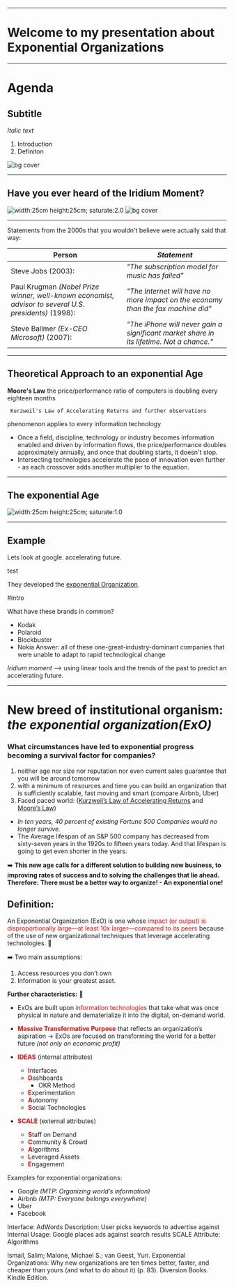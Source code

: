 
---
# Welcome to my presentation about Exponential Organizations
---
# Agenda
## Subtitle
*Italic text*
1. Introduction
2. Definiton

![bg cover](Background_16.9.jpg)

---
## Have you ever heard of the Iridium Moment? 
![width:25cm height:25cm; saturate:2.0](Iridium_Google_ExO-16.9.jpg)
![bg cover](Background_16.9.jpg)


---
Statements from the 2000s that you wouldn't believe were actually said that way:

 | Person| *Statement*|
 |--------------------------------------------------------------|-----------------| 
  | Steve Jobs (2003): | *"The subscription model for music has failed"*|
 | Paul Krugman *(Nobel Prize winner, well-known economist, advisor to several U.S. presidents)* (1998): | *"The Internet will have no more impact on the economy than the fax machine did"* | 
 |Steve Ballmer *(Ex-CEO Microsoft)* (2007):| *"The iPhone will never gain a significant market share in its lifetime. Not a chance."*|

 ---
## Theoretical Approach to an exponential Age

 **Moore's Law** the price/performance ratio of computers is doubling every eighteen months

     Kurzweil's Law of Accelerating Returns and further observations
phenomenon applies to every information technology </sub>
- Once a field, discipline, technology or industry becomes information enabled and driven by information flows, the price/performance doubles approximately annually, and once that doubling starts, it doesn't stop.
- Intersecting technologies accelerate the pace of innovation even further - as each crossover adds another multiplier to the equation. 
---
## The exponential Age 
![width:25cm height:25cm; saturate:1.0](New_Age.jpg)

---
## Example
Lets look at google.
accelerating future.
<!--fit--> test

They developed the [exponential Organization](https://www.entrepreneur.com/growing-a-business/what-is-an-exponential-organization/341439).

#intro

What have these brands in common? 
- Kodak
- Polaroid
- Blockbuster
- Nokia
Answer: all of these one-great-industry-dominant companies that were unable to adapt to rapid technological change 

*Iridium moment* --> using linear tools and the trends of the past to predict an accelerating future.
<!--fit-->
---

# New breed of institutional organism: *the exponential organization(ExO)*

### What circumstances have led to exponential progress becoming a survival factor for companies? 
1. neither age nor size nor reputation nor even current sales guarantee that you will be around tomorrow
2. with a minimum of resources and time you can build an organization that is sufficiently scalable, fast moving and smart (compare Airbnb, Uber)
3. Faced paced world: ([Kurzweil’s Law of Accelerating Returns](https://www.kurzweilai.net/the-law-of-accelerating-returns) and [Moore’s Law](https://www.synopsys.com/glossary/what-is-moores-law.html))
- *In ten years, 40 percent of existing Fortune 500 Companies would no longer survive.*
- The Average lifespan of an S&P 500 company has decreased from sixty-seven years in the 1920s to fifteen years today. And that lifespan is going to get even shorter in the years.

:arrow_right: **This new age calls for a different solution to building new business, to improving rates of success and to solving the challenges that lie ahead.
 Therefore: There must be a better way to organize! - An exponential one!**

## Definition:
An Exponential Organization (ExO) is one whose <span style="color:red">impact (or output) is disproportionally large—at least 10x larger—compared to its peers</span> because of the use of new organizational techniques that leverage accelerating technologies. :rocket:

 :arrow_right: Two main assumptions: 
 1. Access resources you don’t own
 2. Information is your greatest asset.

**Further characteristics:** :rocket:
- ExOs are built upon <span style="color:red">information technologies</span> that take what was once physical in nature and dematerialize it into the digital, on-demand world.

- <span style="color:red">**Massive Transformative Purpose**</span> that reflects an organization’s aspiration -> ExOs are focused on transforming the world for a better future *(not only on economic profit)*
- <span style="color:red">**IDEAS**</span> (internal attributes) 
    * <span style="color:red">**I**</span>nterfaces
    * <span style="color:red">**D**</span>ashboards 
        * OKR Method
    * <span style="color:red">**E**</span>xperimentation
    * <span style="color:red">**A**</span>utonomy
    * <span style="color:red">**S**</span>ocial Technologies
- <span style="color:red">**SCALE**</span> (external attributes)
    * <span style="color:red">**S**</span>taff on Demand
    * <span style="color:red">**C**</span>ommunity & Crowd
    * <span style="color:red">**A**</span>lgorithms
    * <span style="color:red">**L**</span>everaged Assets
    * <span style="color:red">**E**</span>ngagement



Examples for exponential organizations: 
- Google *(MTP: Organizing world’s information)*
- Airbnb *(MTP: Everyone belongs everywhere)*
- Uber
- Facebook 


Interface: AdWords
Description: User picks keywords to advertise against
Internal Usage: Google places ads against search results 
SCALE Attribute: Algorithms 

Ismail, Salim; Malone, Michael S.; van Geest, Yuri. Exponential Organizations: Why new organizations are ten times better, faster, and cheaper than yours (and what to do about it) (p. 83). Diversion Books. Kindle Edition. 